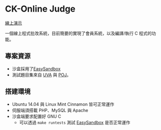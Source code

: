 # CK-Online Judge

[線上演示](http://140.116.245.156/9595/ojs/problemSet.php)

一個線上程式批改系統，目前簡要的實現了會員系統，以及編譯/執行 C 程式的功能。

## 專案資源
* 沙盒採用了[EasySandbox](https://github.com/daveho/EasySandbox)
* 測試題目集來自 [UVA](https://uva.onlinejudge.org/) 與 [POJ](http://poj.org/)。

## 搭建環境

* Ubuntu 14.04 與 Linux Mint Cinnamon 皆可正常運作
* 伺服端須搭載 PHP、MySQL 與 Apache
* 沙盒端要求配置好 GNU C
  * 可以透過 `make runtests` 測試 [EasySandbox](https://github.com/daveho/EasySandbox) 是否正常運作
